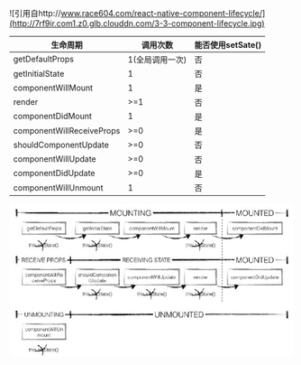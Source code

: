 ![引用自http://www.race604.com/react-native-component-lifecycle/](http://7rf9ir.com1.z0.glb.clouddn.com/3-3-component-lifecycle.jpg)





生命周期 | 调用次数 | 能否使用setSate()
-----|-----|-----
getDefaultProps | 1(全局调用一次) | 否
getInitialState | 1 | 	否
componentWillMount | 	1 | 是
render | >=1 | 否
componentDidMount | 1 | 是
componentWillReceiveProps | >=0 | 是
shouldComponentUpdate | >=0 | 否
componentWillUpdate | >=0 | 否
componentDidUpdate | >=0 | 是
componentWillUnmount | 1 | 否

![React生命周期](https://raw.githubusercontent.com/cuitianze/React-ReactNative-Redux_NOTEBOOK/master/asserts/images/%5BReact%5DComponent%E7%94%9F%E5%91%BD%E5%91%A8%E6%9C%9F/React%E7%94%9F%E5%91%BD%E5%91%A8%E6%9C%9F.png)
